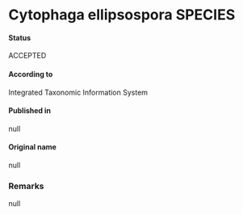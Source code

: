 Cytophaga ellipsospora SPECIES
=======

#### Status
ACCEPTED

#### According to
Integrated Taxonomic Information System

#### Published in
null

#### Original name
null

### Remarks
null